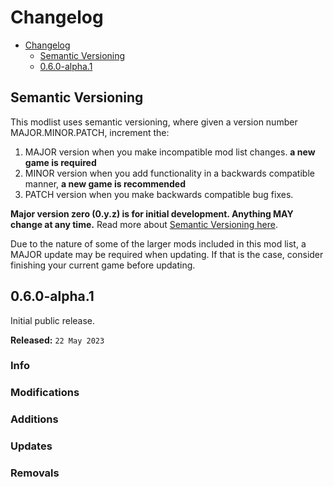 # Changelog

- [Changelog](#changelog)
  - [Semantic Versioning](#semantic-versioning)
  - [0.6.0-alpha.1](#060-alpha1)

## Semantic Versioning

This modlist uses semantic versioning, where given a version number MAJOR.MINOR.PATCH, increment the:

1. MAJOR version when you make incompatible mod list changes. **a new game is required**
2. MINOR version when you add functionality in a backwards compatible manner, **a new game is recommended**
3. PATCH version when you make backwards compatible bug fixes.

**Major version zero (0.y.z) is for initial development. Anything MAY change at any time.** Read more about [Semantic Versioning here](https://semver.org/).

Due to the nature of some of the larger mods included in this mod list, a MAJOR update may be required when updating. If that is the case, consider finishing your current game before updating.

## 0.6.0-alpha.1

Initial public release.

**Released:** `22 May 2023`

### Info <!-- omit in toc -->

### Modifications <!-- omit in toc -->

### Additions <!-- omit in toc -->

### Updates <!-- omit in toc -->

### Removals <!-- omit in toc -->
